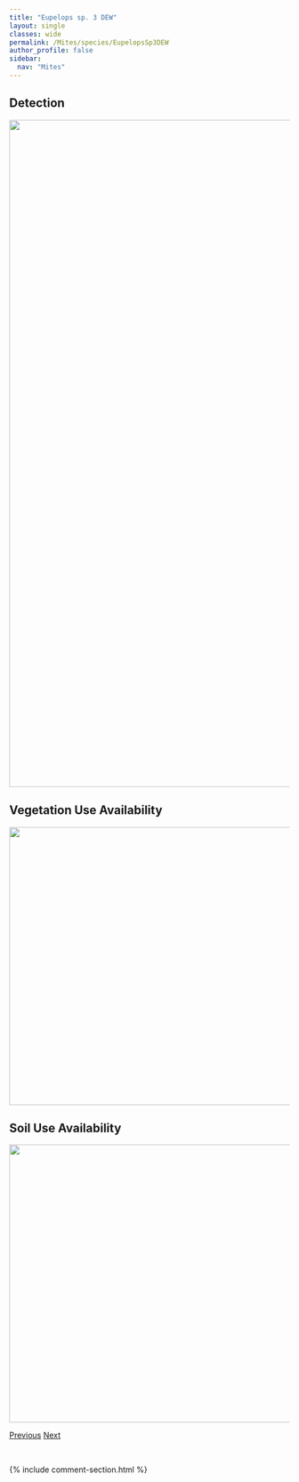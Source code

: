 ```yaml
---
title: "Eupelops sp. 3 DEW"
layout: single
classes: wide
permalink: /Mites/species/EupelopsSp3DEW
author_profile: false
sidebar:
  nav: "Mites"
---
```


<h2>Detection</h2>

<a href="https://drive.google.com/uc?export=view&id=1Kt0ixcRbLbbbTLxUEp0mPuesyIGkLWQY">
<img src="https://drive.google.com/uc?export=view&id=1Kt0ixcRbLbbbTLxUEp0mPuesyIGkLWQY" height = "1200" width = "800">
</a>


<h2>Vegetation Use Availability</h2>

<a href="https://drive.google.com/uc?export=view&id=1Yl8twuAmS7g2ZQDALfCUi7BBGnLi-zgJ">
<img src="https://drive.google.com/uc?export=view&id=1Yl8twuAmS7g2ZQDALfCUi7BBGnLi-zgJ" height = "500" width = "1000">
</a>


<h2>Soil Use Availability</h2>

<a href="https://drive.google.com/uc?export=view&id=1SGqtCzE808aAnd1upFLe0maf-HRBXY3M">
<img src="https://drive.google.com/uc?export=view&id=1SGqtCzE808aAnd1upFLe0maf-HRBXY3M" height = "500" width = "1000">
</a>


<a href="/DevelopmentWebsite/Mites/species/EupelopsSp2DEW" class="pagination--pager" title="Eupelops sp. 2 DEW">Previous</a> <a href="/DevelopmentWebsite/Mites/species/EupelopsSp4LML" class="pagination--pager" title="Eupelops sp. 4 LML">Next</a>

<p>&nbsp;</p>

{% include comment-section.html %}

